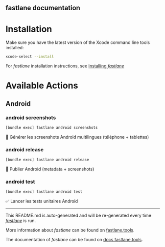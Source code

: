 fastlane documentation
----

# Installation

Make sure you have the latest version of the Xcode command line tools installed:

```sh
xcode-select --install
```

For _fastlane_ installation instructions, see [Installing _fastlane_](https://docs.fastlane.tools/#installing-fastlane)

# Available Actions

## Android

### android screenshots

```sh
[bundle exec] fastlane android screenshots
```

📸 Générer les screenshots Android multilingues (téléphone + tablettes)

### android release

```sh
[bundle exec] fastlane android release
```

🚀 Publier Android (metadata + screenshots)

### android test

```sh
[bundle exec] fastlane android test
```

✅ Lancer les tests unitaires Android

----

This README.md is auto-generated and will be re-generated every time [_fastlane_](https://fastlane.tools) is run.

More information about _fastlane_ can be found on [fastlane.tools](https://fastlane.tools).

The documentation of _fastlane_ can be found on [docs.fastlane.tools](https://docs.fastlane.tools).
